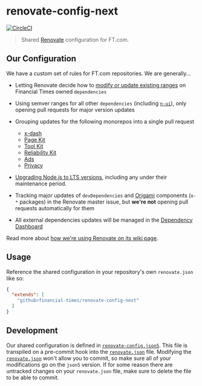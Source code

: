 # renovate-config-next

[![CircleCI](https://circleci.com/gh/Financial-Times/renovate-config-next.svg?style=svg)](https://circleci.com/gh/Financial-Times/renovate-config-next)

> Shared [Renovate](https://renovatebot.com/) configuration for FT.com.
## Our Configuration

We have a custom set of rules for FT.com repositories. We are generally...

* Letting Renovate decide how to [modify or update existing ranges](https://renovatebot.com/docs/configuration-options/#rangestrategy) on Financial Times owned `dependencies`

* Using semver ranges for all other `dependencies` (including [`n-ui`](https://github.com/Financial-Times/n-ui)), only opening pull requests for major version updates

* Grouping updates for the following monorepos into a single pull request
  * [x-dash](https://github.com/Financial-Times/x-dash)
  * [Page Kit](https://github.com/Financial-Times/dotcom-page-kit)
  * [Tool Kit](https://github.com/Financial-Times/dotcom-tool-kit)
  * [Reliability Kit](https://github.com/Financial-Times/dotcom-reliability-kit)
  * [Ads](https://github.com/Financial-Times/ads)
  * [Privacy](https://github.com/Financial-Times/privacy)

* [Upgrading Node.js to LTS versions](https://renovatebot.com/docs/node/#configuring-support-policy), including any under their maintenance period.

* Tracking major updates of `devDependencies` and [Origami](https://registry.origami.ft.com/components) components (`o-*` packages) in the Renovate master issue, but **we're not** opening pull requests automatically for them

* All external dependencies updates will be managed in the [Dependency Dashboard](https://docs.renovatebot.com/configuration-options/#dependencydashboard)

Read more about [how we're using Renovate on its wiki page](https://github.com/Financial-Times/next/wiki/Renovate).

## Usage

Reference the shared configuration in your repository's own `renovate.json` like so:

```json
{
  "extends": [
    "github>financial-times/renovate-config-next"
  ]
}
```

## Development

Our shared configuration is defined in [`renovate-config.json5`](renovate-config.json5). This file is transpiled on a pre-commit hook into the [`renovate.json`](renovate.json) file. Modifying the [`renovate.json`](renovate.json) won't allow you to commit, so make sure all of your modifications go on the `json5` version. If for some reason there are untracked changes on your `renovate.json` file, make sure to delete the file to be able to commit.
